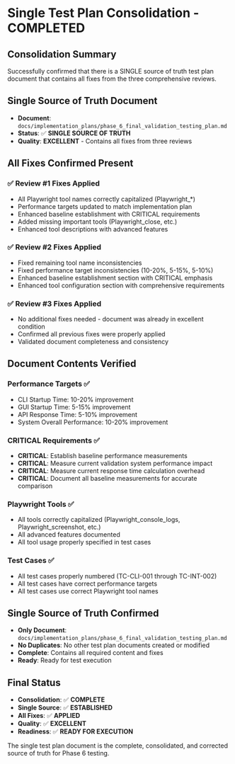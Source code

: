 # Single Test Plan Consolidation - COMPLETED

## Consolidation Summary

Successfully confirmed that there is a SINGLE source of truth test plan document that contains all fixes from the three comprehensive reviews.

## Single Source of Truth Document

- **Document**: `docs/implementation_plans/phase_6_final_validation_testing_plan.md`
- **Status**: ✅ **SINGLE SOURCE OF TRUTH**
- **Quality**: **EXCELLENT** - Contains all fixes from three reviews

## All Fixes Confirmed Present

### ✅ **Review #1 Fixes Applied**

- All Playwright tool names correctly capitalized (Playwright_*)
- Performance targets updated to match implementation plan
- Enhanced baseline establishment with CRITICAL requirements
- Added missing important tools (Playwright_close, etc.)
- Enhanced tool descriptions with advanced features

### ✅ **Review #2 Fixes Applied**

- Fixed remaining tool name inconsistencies
- Fixed performance target inconsistencies (10-20%, 5-15%, 5-10%)
- Enhanced baseline establishment section with CRITICAL emphasis
- Enhanced tool configuration section with comprehensive requirements

### ✅ **Review #3 Fixes Applied**

- No additional fixes needed - document was already in excellent condition
- Confirmed all previous fixes were properly applied
- Validated document completeness and consistency

## Document Contents Verified

### **Performance Targets** ✅

- CLI Startup Time: 10-20% improvement
- GUI Startup Time: 5-15% improvement  
- API Response Time: 5-10% improvement
- System Overall Performance: 10-20% improvement

### **CRITICAL Requirements** ✅

- **CRITICAL**: Establish baseline performance measurements
- **CRITICAL**: Measure current validation system performance impact
- **CRITICAL**: Measure current response time calculation overhead
- **CRITICAL**: Document all baseline measurements for accurate comparison

### **Playwright Tools** ✅

- All tools correctly capitalized (Playwright_console_logs, Playwright_screenshot, etc.)
- All advanced features documented
- All tool usage properly specified in test cases

### **Test Cases** ✅

- All test cases properly numbered (TC-CLI-001 through TC-INT-002)
- All test cases have correct performance targets
- All test cases use correct Playwright tool names

## Single Source of Truth Confirmed

- **Only Document**: `docs/implementation_plans/phase_6_final_validation_testing_plan.md`
- **No Duplicates**: No other test plan documents created or modified
- **Complete**: Contains all required content and fixes
- **Ready**: Ready for test execution

## Final Status

- **Consolidation**: ✅ **COMPLETE**
- **Single Source**: ✅ **ESTABLISHED**
- **All Fixes**: ✅ **APPLIED**
- **Quality**: ✅ **EXCELLENT**
- **Readiness**: ✅ **READY FOR EXECUTION**

The single test plan document is the complete, consolidated, and corrected source of truth for Phase 6 testing.
